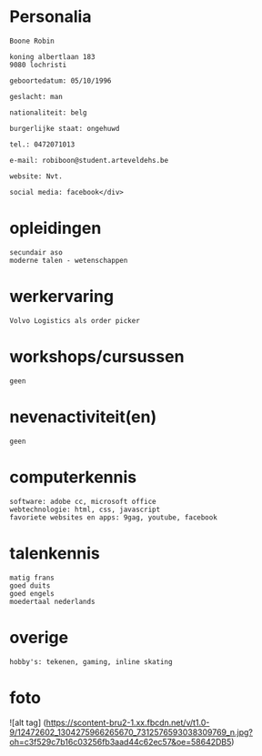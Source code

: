 <h1>Personalia</h1>
    
    Boone Robin
    
    koning albertlaan 183
    9080 lochristi
    
    geboortedatum: 05/10/1996
    
    geslacht: man
    
    nationaliteit: belg
    
    burgerlijke staat: ongehuwd
    
    tel.: 0472071013
    
    e-mail: robiboon@student.arteveldehs.be
    
    website: Nvt.
    
    social media: facebook</div>
    
<h1>opleidingen</h1>
 
    secundair aso 
    moderne talen - wetenschappen
    
<h1>werkervaring</h1>
    
    Volvo Logistics als order picker
    
<h1>workshops/cursussen</h1>

    geen
    
<h1>nevenactiviteit(en)</h1>

    geen
    
<h1>computerkennis</h1>

    software: adobe cc, microsoft office
    webtechnologie: html, css, javascript
    favoriete websites en apps: 9gag, youtube, facebook
    
<h1>talenkennis</h1>

    matig frans
    goed duits
    goed engels
    moedertaal nederlands
    
<h1>overige</h1>
    
    hobby's: tekenen, gaming, inline skating
    
<h1>foto </h1>
    
![alt tag] (https://scontent-bru2-1.xx.fbcdn.net/v/t1.0-9/12472602_1304275966265670_7312576593038309769_n.jpg?oh=c3f529c7b16c03256fb3aad44c62ec57&oe=58642DB5)